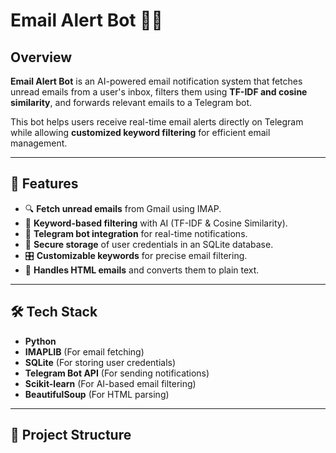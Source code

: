 # Email Alert Bot 📩🤖

## Overview
**Email Alert Bot** is an AI-powered email notification system that fetches unread emails from a user's inbox, filters them using **TF-IDF and cosine similarity**, and forwards relevant emails to a Telegram bot. 

This bot helps users receive real-time email alerts directly on Telegram while allowing **customized keyword filtering** for efficient email management.

---

## 🚀 Features
- 🔍 **Fetch unread emails** from Gmail using IMAP.
- 🧠 **Keyword-based filtering** with AI (TF-IDF & Cosine Similarity).
- 💬 **Telegram bot integration** for real-time notifications.
- 🔐 **Secure storage** of user credentials in an SQLite database.
- 🎛️ **Customizable keywords** for precise email filtering.
- 🛑 **Handles HTML emails** and converts them to plain text.

---

## 🛠️ Tech Stack
- **Python**
- **IMAPLIB** (For email fetching)
- **SQLite** (For storing user credentials)
- **Telegram Bot API** (For sending notifications)
- **Scikit-learn** (For AI-based email filtering)
- **BeautifulSoup** (For HTML parsing)

---

## 📂 Project Structure
